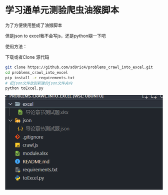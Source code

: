 # 学习通单元测验爬虫油猴脚本

为了方便使用整成了油猴脚本

但是json to excel我不会写js，还是python糊一下吧

使用方法：

下载或者Clone 源代码

```bash
git clone https://github.com/sd0ric4/problems_crawl_into_excel.git
cd problems_crawl_into_excel
pip install -r requirements.txt
# 把json文件放到新建的json文件夹内
python toExcel.py
```

![image-20231231014122245](assets/image-20231231014122245.png)
